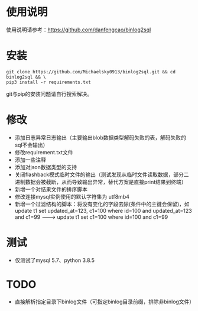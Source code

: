使用说明
==============
使用说明请参考：https://github.com/danfengcao/binlog2sql

安装
==============
```
git clone https://github.com/Michaelsky0913/binlog2sql.git && cd binlog2sql && \
pip3 install -r requirements.txt
```
git与pip的安装问题请自行搜索解决。

修改
==============
* 添加日志异常日志输出（主要输出blob数据类型解码失败的表，解码失败的sql不会输出）
* 修改requirement.txt文件
* 添加一些注释
* 添加对json数据类型的支持
* 关闭flashback模式临时文件的输出（测试发现从临时文件读取数据，部分二进制数据会被截断，从而导致输出异常，替代方案是直接print结果到终端）
* 新增一个对结果文件的排序脚本
* 修改连接mysql实例使用的默认字符集为 utf8mb4
* 新增一个过滤结构的脚本：将没有变化的字段去除(条件中的主键会保留)，如 update t1 set updated_at=123, c1=100 where id=100 and updated_at=123 and c1=99  ---> update t1 set c1=100 where id=100 and c1=99

测试
==============
* 仅测试了mysql 5.7、python 3.8.5

TODO
==============
* 直接解析指定目录下binlog文件（可指定binlog目录前缀，排除非binlog文件）